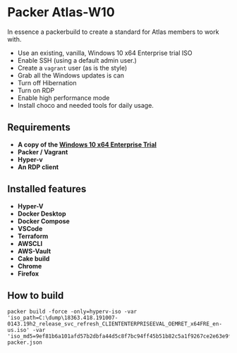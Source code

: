# Packer Atlas-W10

In essence a packerbuild to create a standard for Atlas members to work with.


* Use an existing, vanilla, Windows 10 x64 Enterprise trial ISO
* Enable SSH (using a default admin user.)
* Create a `vagrant` user (as is the style)
* Grab all the Windows updates is can
* Turn off Hibernation
* Turn on RDP
* Enable high performance mode
* Install choco and needed tools for daily usage.


## Requirements

* **A copy of the [Windows 10 x64 Enterprise Trial](https://www.microsoft.com/en-us/evalcenter/evaluate-windows-10-enterprise)**
* **Packer / Vagrant**  
* **Hyper-v**
* **An RDP client** 

## Installed features
* **Hyper-V**
* **Docker Desktop**
* **Docker Compose**
* **VSCode**
* **Terraform**
* **AWSCLI**
* **AWS-Vault**
* **Cake build**
* **Chrome**
* **Firefox**

## How to build
```
packer build -force -only=hyperv-iso -var 'iso_path=C:\dump\18363.418.191007-0143.19h2_release_svc_refresh_CLIENTENTERPRISEEVAL_OEMRET_x64FRE_en-us.iso' -var 'iso_md5=9ef81b6a101afd57b2dbfa44d5c8f7bc94ff45b51b82c5a1f9267ce2e63e9f53' packer.json
```

